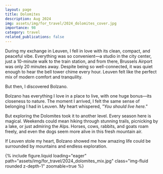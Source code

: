 ```yaml
---
layout: page
title: Dolomites
description: Aug 2024
img: assets/img/for_travel/2024_dolomites_cover.jpg
importance: 98
category: travel
related_publications: false
---
```


During my exchange in Leuven, I fell in love with its clean, compact, and peaceful vibe. Everything was so convenient—a studio in the city center, just a 10-minute walk to the train station, and from there, Brussels Airport was only 20 minutes away. Despite being so well-connected, it was quiet enough to hear the bell tower chime every hour. Leuven felt like the perfect mix of modern comfort and tranquility.

But then, I discovered Bolzano.

Bolzano has everything I love in a place to live, with one huge bonus—its closeness to nature. The moment I arrived, I felt the same sense of belonging I had in Leuven. My heart whispered, *"You should live here."*

But exploring the Dolomites took it to another level. Every season here is magical. Weekends could mean hiking through stunning trails, picnicking by a lake, or just admiring the Alps. Horses, cows, rabbits, and goats roam freely, and even the dogs seem more alive in this fresh mountain air.

If Leuven stole my heart, Bolzano showed me how amazing life could be surrounded by mountains and endless exploration.


<div class="row mt-3">
    <div class="col-sm mt-3 mt-md-0">
        {% include figure.liquid loading="eager" path="assets/img/for_travel/2024_dolomites_mix.jpg" class="img-fluid rounded z-depth-1" zoomable=true %}
    </div>
</div>
